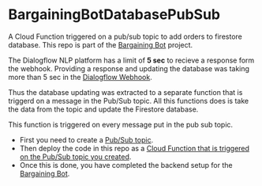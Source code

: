 # BargainingBotDatabasePubSub

A Cloud Function triggered on a pub/sub topic to add orders to firestore database.
This repo is part of the [Bargaining Bot](https://github.com/shounakmulay/BargainingBot) project.

The Dialogflow NLP platform has a limit of **5 sec** to recieve a response form the webhook. Providing a response and updating the database was taking more than 5 sec in the [Dialogflow Webhook](https://github.com/shounakmulay/BargainingBotDialogflowWebhook).

Thus the database updating was extracted to a separate function that is triggerd on a message in the Pub/Sub topic. 
All this functions does is take the data from the topic and update the Firestore database.

This function is triggered on every message put in the pub sub topic.
* First you need to create a [Pub/Sub topic](https://cloud.google.com/pubsub/docs/quickstart-py-mac).
* Then deploy the code in this repo as a [Cloud Function that is triggered on the Pub/Sub topic you created](https://cloud.google.com/functions/docs/calling/pubsub#functions_calling_pubsub-node8-10).
* Once this is done, you have completed the backend setup for the [Bargaining Bot](https://github.com/shounakmulay/BargainingBot).
